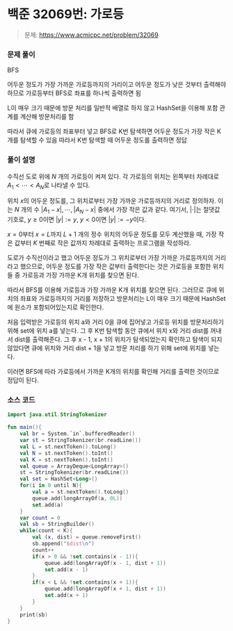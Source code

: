 # 백준 32069번: 가로등

> 문제: https://www.acmicpc.net/problem/32069

### 문제 풀이

BFS

어두운 정도가 가장 가까운 가로등까지의 거리이고 어두운 정도가 낮은 것부터 출력해야 하므로 가로등부터 BFS로 좌표를 하나씩 출력하면 됨

L이 매우 크기 때문에 방문 처리를 일반적 배열로 하지 않고 HashSet을 이용해 포함 관계를 계산해 방문처리를 함

따라서 큐에 가로등의 좌표부터 넣고 BFS로 K번 탐색하면 어두운 정도가 가장 작은 K개를 탐색할 수 있음 따라서 K번 탐색할 때 어두운 정도를 출력하면 정답

### 풀이 설명

수직선 도로 위에 $N$ 개의 가로등이 켜져 있다. 각 가로등의 위치는 왼쪽부터 차례대로 $A_1 < \cdots < A_N$로 나타낼 수 있다.

위치 $x$의 어두운 정도를, 그 위치로부터 가장 가까운 가로등까지의 거리로 정의하자. 이는 $N$ 개의 수 $| A_1 - x |, \cdots, | A_N - x |$ 중에서 가장 작은 값과 같다. 여기서, $| \cdot |$는 절댓값 기호로, $y \ge 0$이면 $|y| := y$, $y < 0$이면 $|y| := -y$이다.

$x = 0$부터 $x = L$까지 $L+1$ 개의 정수 위치의 어두운 정도를 모두 계산했을 때, 가장 작은 값부터 $K$ 번째로 작은 값까지 차례대로 출력하는 프로그램을 작성하라.

도로가 수직선이라고 했고 어두운 정도가 그 위치로부터 가장 가까운 가로등까지의 거리라고 했으므로, 어두운 정도를 가장 작은 값부터 출력한다는 것은 가로등을 포함한 위치들 중 가로등과 가장 가까운 K개 위치를 찾으면 된다.

따라서 BFS를 이용해 가로등과 가장 가까운 K개 위치를 찾으면 된다. 그러므로 큐에 위치의 좌표와 가로등까지의 거리를 저장하고 방문처리는 L이 매우 크기 때문에 HashSet에 원소가 포함되어있는지로 확인한다.

처음 입력받은 가로등의 위치 a와 거리 0을 큐에 집어넣고 가로등 위치를 방문처리하기 위해 set에 위치 a를 넣는다. 그 후 K번 탐색할 동안 큐에서 위치 x와 거리 dist를 꺼내서 dist를 출력해준다. 그 후 x - 1, x + 1의 위치가 탐색되었는지 확인하고 탐색이 되지 않았다면 큐에 위치와 거리 dist + 1을 넣고 방문 처리를 하기 위해 set에 위치를 넣는다.

이러면 BFS에 따라 가로등에서 가까운 K개의 위치를 확인해 거리를 출력한 것이므로 정답이 된다.

### 소스 코드
```kotlin
import java.util.StringTokenizer

fun main(){
    val br = System.`in`.bufferedReader()
    var st = StringTokenizer(br.readLine())
    val L = st.nextToken().toLong()
    val N = st.nextToken().toInt()
    val K = st.nextToken().toInt()
    val queue = ArrayDeque<LongArray>()
    st = StringTokenizer(br.readLine())
    val set = HashSet<Long>()
    for(i in 0 until N){
        val a = st.nextToken().toLong()
        queue.add(longArrayOf(a, 0L))
        set.add(a)
    }
    var count = 0
    val sb = StringBuilder()
    while(count < K){
        val (x, dist) = queue.removeFirst()
        sb.append("$dist\n")
        count++
        if(x > 0 && !set.contains(x - 1)){
            queue.add(longArrayOf(x - 1, dist + 1))
            set.add(x - 1)
        }
        if(x < L && !set.contains(x + 1)){
            queue.add(longArrayOf(x + 1, dist + 1))
            set.add(x + 1)
        }
    }
    print(sb)
}
```